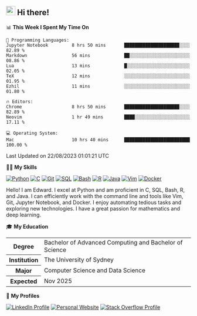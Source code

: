 ## <a href="#"><img src="https://media.giphy.com/media/hvRJCLFzcasrR4ia7z/giphy.gif" width="25px" height="25px"></a> Hi there!

<!--START_SECTION:waka-->
📊 **This Week I Spent My Time On** 

```text
💬 Programming Languages: 
Jupyter Notebook         8 hrs 50 mins       █████████████████████░░░░   82.89 % 
Markdown                 56 mins             ██░░░░░░░░░░░░░░░░░░░░░░░   08.86 % 
Lua                      13 mins             █░░░░░░░░░░░░░░░░░░░░░░░░   02.05 % 
TeX                      12 mins             ░░░░░░░░░░░░░░░░░░░░░░░░░   01.95 % 
Ezhil                    11 mins             ░░░░░░░░░░░░░░░░░░░░░░░░░   01.80 % 

🔥 Editors: 
Chrome                   8 hrs 50 mins       █████████████████████░░░░   82.89 % 
Neovim                   1 hr 49 mins        ████░░░░░░░░░░░░░░░░░░░░░   17.11 % 

💻 Operating System: 
Mac                      10 hrs 40 mins      █████████████████████████   100.00 % 
```


 Last Updated on 22/08/2023 01:01:21 UTC
<!--END_SECTION:waka-->

💪🏻 **My Skills**

[![Python](https://img.shields.io/badge/-Python-yellow?style=flat-square&logo=Python)](#)
[![C     ](https://img.shields.io/badge/-C-blue?style=flat-square&logo=C)](#)
[![Git   ](https://img.shields.io/badge/-Git-grey?style=flat-square&logo=Git)](#)
[![SQL   ](https://img.shields.io/badge/-SQL-grey?style=flat-square&logo=SQLite)](#)
[![Bash  ](https://img.shields.io/badge/-Bash-grey?style=flat-square&logo=GNU-Bash)](#)
[![R     ](https://img.shields.io/badge/-R-grey?style=flat-square&logo=R)](#)
[![Java  ](https://img.shields.io/badge/-Java-grey?style=flat-square&logo=OpenJDK)](#)
[![Vim   ](https://img.shields.io/badge/-Vim-grey?style=flat-square&logo=Vim)](#)
[![Docker](https://img.shields.io/badge/-Docker-grey?style=flat-square&logo=Docker)](#)

Hello! I am Edward. I excel at Python and am proficient in C, SQL, Bash, R, and
Java. I can efficiently work with the command line and tools like Vim, Git,
Jupyter Notebook, and Docker. I enjoy automating tedious tasks and exploring new
technologies. I have a great passion for mathematics and deep learning.

🎓 **My Education**

<table>
<tr>
    <th>Degree</th>
    <td>Bachelor of Advanced Computing and Bachelor of Science</td>
</tr>
<tr>
    <th>Institution</th>
    <td>The University of Sydney</td>
</tr>
<tr>
    <th>Major</th>
    <td>Computer Science and Data Science</td>
</tr>
<tr>
    <th>Expected</th>
    <td>Nov 2025</td>
</tr>
</table>

🔗 **My Profiles**

[![LinkedIn Profile](https://img.shields.io/badge/-LinkedIn-blue?style=social&logo=LinkedIn)](https://www.linkedin.com/in/edward-ji)
[![Personal Website](https://img.shields.io/badge/-Personal%20Website-blue?style=social&logo=Bootstrap)](https://edwardji.dev)
[![Stack Overflow Profile](https://img.shields.io/badge/-Stack%20Overflow-blue?style=social&logo=StackOverflow)](https://stackoverflow.com/users/11658924)
